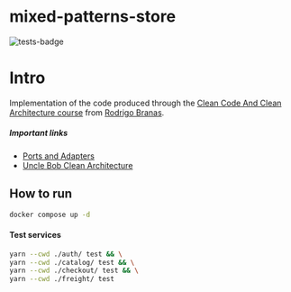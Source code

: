 # mixed-patterns-store

![tests-badge](https://github.com/augustorcn/mixed-patterns-store/actions/workflows/tests.yaml/badge.svg)

# Intro

Implementation of the code produced through the [Clean Code And Clean Architecture course](https://branas.io/) from [Rodrigo Branas](https://github.com/rodrigobranas).

##### Important links

- [Ports and Adapters](https://alistair.cockburn.us/hexagonal-architecture/)
- [Uncle Bob Clean Architecture](https://blog.cleancoder.com/uncle-bob/2012/08/13/the-clean-architecture.html)

## How to run

```sh
docker compose up -d
```

#### Test services

```sh
yarn --cwd ./auth/ test && \
yarn --cwd ./catalog/ test && \
yarn --cwd ./checkout/ test && \
yarn --cwd ./freight/ test
```
